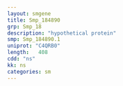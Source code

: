 ```yaml
---
layout: smgene
title: Smp_184890
grp: Smp_18
description: "hypothetical protein"
smp: Smp_184890.1
uniprot: "C4QRB0"
length:   408
cdd: "ns"
kk: ns
categories: sm
---
```

